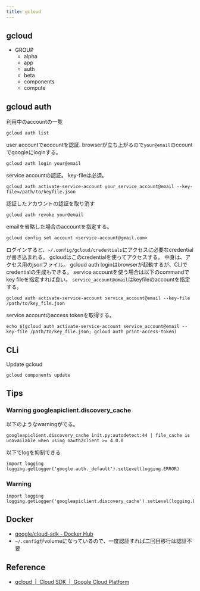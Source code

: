 ```yaml
---
title: gcloud
---
```


## gcloud

* GROUP
    * alpha
    * app
    * auth
    * beta
    * components
    * compute

## gcloud auth

利用中のaccountの一覧

```
gcloud auth list
```

user accountでaccountを認証.
browserが立ち上がるので`your@email`のccountでgoogleにloginする。

```
gcloud auth login your@email
```

service accountの認証。
key-fileは必須。

```
gcloud auth activate-service-account your_service_account@email --key-file=/path/to/keyfile.json
```

認証したアカウントの認証を取り消す

```
gcloud auth revoke your@email
```

emailを省略した場合のaccountを指定する。

```
gcloud config set account <service-account@gmail.com> 
```

ログインすると、`~/.config/gcloud/credentials`にアクセスに必要なcredentialが書き込まれる。
gcloudはこのcredentialを使ってアクセスする。
中身は、アクセス用のjsonファイル。
gcloud auth loginはbrowserが起動するが、CLIでcredentialの生成もできる。
service accountを使う場合は以下のcommandでkey fileを指定すれば良い。
`service_account@email`はkeyfileのaccountを指定する。

```
gcloud auth activate-service-account service_account@email --key-file /path/to/key_file.json
```

service accountのaccess tokenを取得する。

```
echo $(gcloud auth activate-service-account service_account@email --key-file /path/to/key_file.json; gcloud auth print-access-token)
```

## CLi

Update gcloud

```
gcloud components update
```

## Tips

### Warning googleapiclient.discovery_cache
以下のようなwarningがでる。

```
googleapiclient.discovery_cache init.py:autodetect:44 | file_cache is unavailable when using oauth2client >= 4.0.0
```

以下でlogを抑制できる

```
import logging
logging.getLogger('google.auth._default').setLevel(logging.ERROR)
```

### Warning

```
import logging
logging.getLogger('googleapiclient.discovery_cache').setLevel(logging.ERROR)
```

## Docker
* [google/cloud-sdk - Docker Hub](https://hub.docker.com/r/google/cloud-sdk/)
* `~/.config`がvolumeになっているので、一度認証すれば二回目移行は認証不要



## Reference
* [gcloud  |  Cloud SDK  |  Google Cloud Platform](https://cloud.google.com/sdk/gcloud/reference/)

